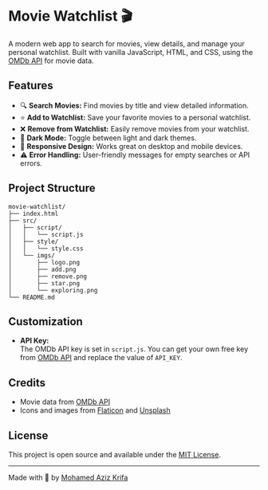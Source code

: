 # Movie Watchlist 🎬

A modern web app to search for movies, view details, and manage your personal watchlist. Built with vanilla JavaScript, HTML, and CSS, using the [OMDb API](https://www.omdbapi.com/) for movie data.

## Features

- 🔍 **Search Movies:** Find movies by title and view detailed information.
- ⭐ **Add to Watchlist:** Save your favorite movies to a personal watchlist.
- ❌ **Remove from Watchlist:** Easily remove movies from your watchlist.
- 🌙 **Dark Mode:** Toggle between light and dark themes.
- 📱 **Responsive Design:** Works great on desktop and mobile devices.
- ⚠️ **Error Handling:** User-friendly messages for empty searches or API errors.

## Project Structure

```
movie-watchlist/
├── index.html
├── src/
│   ├── script/
│   │   └── script.js
│   ├── style/
│   │   └── style.css
│   └── imgs/
│       ├── logo.png
│       ├── add.png
│       ├── remove.png
│       ├── star.png
│       └── exploring.png
└── README.md
```

## Customization

- **API Key:**  
  The OMDb API key is set in `script.js`. You can get your own free key from [OMDb API](https://www.omdbapi.com/apikey.aspx) and replace the value of `API_KEY`.

## Credits

- Movie data from [OMDb API](https://www.omdbapi.com/)
- Icons and images from [Flaticon](https://www.flaticon.com/) and [Unsplash](https://unsplash.com/)

## License

This project is open source and available under the [MIT License](LICENSE).

---

Made with 💙 by [Mohamed Aziz Krifa](https://github.com/krifa-med-aziz)
